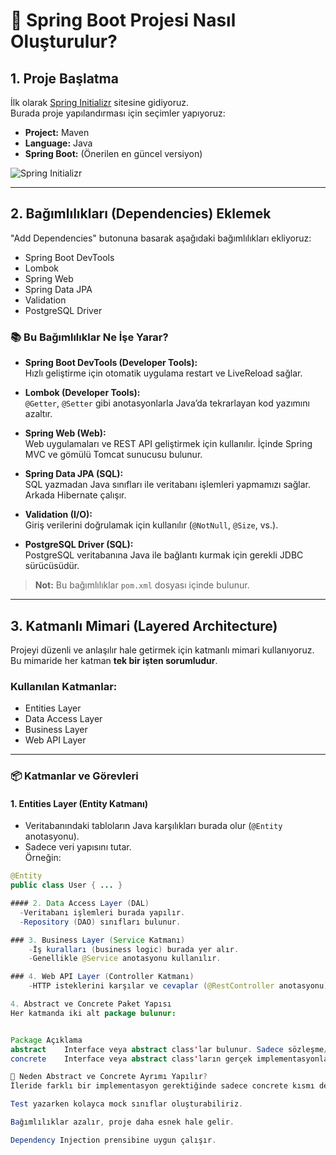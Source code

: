 # 🚀 Spring Boot Projesi Nasıl Oluşturulur?

## 1. Proje Başlatma
İlk olarak [Spring Initializr](https://start.spring.io/) sitesine gidiyoruz.  
Burada proje yapılandırması için seçimler yapıyoruz:

- **Project:** Maven
- **Language:** Java
- **Spring Boot:** (Önerilen en güncel versiyon)

![Spring Initializr](https://miro.medium.com/v2/format:webp/1*HoHcZhegEmh_mi3VbNO7CQ.png)

---

## 2. Bağımlılıkları (Dependencies) Eklemek
"Add Dependencies" butonuna basarak aşağıdaki bağımlılıkları ekliyoruz:

- Spring Boot DevTools
- Lombok
- Spring Web
- Spring Data JPA
- Validation
- PostgreSQL Driver

### 📚 Bu Bağımlılıklar Ne İşe Yarar?

- **Spring Boot DevTools (Developer Tools):**  
  Hızlı geliştirme için otomatik uygulama restart ve LiveReload sağlar.

- **Lombok (Developer Tools):**  
  `@Getter`, `@Setter` gibi anotasyonlarla Java’da tekrarlayan kod yazımını azaltır.

- **Spring Web (Web):**  
  Web uygulamaları ve REST API geliştirmek için kullanılır. İçinde Spring MVC ve gömülü Tomcat sunucusu bulunur.

- **Spring Data JPA (SQL):**  
  SQL yazmadan Java sınıfları ile veritabanı işlemleri yapmamızı sağlar. Arkada Hibernate çalışır.

- **Validation (I/O):**  
  Giriş verilerini doğrulamak için kullanılır (`@NotNull`, `@Size`, vs.).

- **PostgreSQL Driver (SQL):**  
  PostgreSQL veritabanına Java ile bağlantı kurmak için gerekli JDBC sürücüsüdür.

> **Not:** Bu bağımlılıklar `pom.xml` dosyası içinde bulunur.

---

## 3. Katmanlı Mimari (Layered Architecture)

Projeyi düzenli ve anlaşılır hale getirmek için katmanlı mimari kullanıyoruz.  
Bu mimaride her katman **tek bir işten sorumludur**.

### Kullanılan Katmanlar:

- Entities Layer
- Data Access Layer
- Business Layer
- Web API Layer

---

### 📦 Katmanlar ve Görevleri

#### 1. Entities Layer (Entity Katmanı)
- Veritabanındaki tabloların Java karşılıkları burada olur (`@Entity` anotasyonu).
- Sadece veri yapısını tutar.  
Örneğin:
```java
@Entity
public class User { ... }

#### 2. Data Access Layer (DAL)
  -Veritabanı işlemleri burada yapılır.
  -Repository (DAO) sınıfları bulunur.

### 3. Business Layer (Service Katmanı)
    -İş kuralları (business logic) burada yer alır.
    -Genellikle @Service anotasyonu kullanılır.

### 4. Web API Layer (Controller Katmanı)
    -HTTP isteklerini karşılar ve cevaplar (@RestController anotasyonu).

4. Abstract ve Concrete Paket Yapısı
Her katmanda iki alt package bulunur:


Package	Açıklama
abstract	Interface veya abstract class'lar bulunur. Sadece sözleşme/şablon içerir.
concrete	Interface veya abstract class'ların gerçek implementasyonları bulunur.

🎯 Neden Abstract ve Concrete Ayrımı Yapılır?
İleride farklı bir implementasyon gerektiğinde sadece concrete kısmı değiştirmek yeterlidir.

Test yazarken kolayca mock sınıflar oluşturabiliriz.

Bağımlılıklar azalır, proje daha esnek hale gelir.

Dependency Injection prensibine uygun çalışır.
